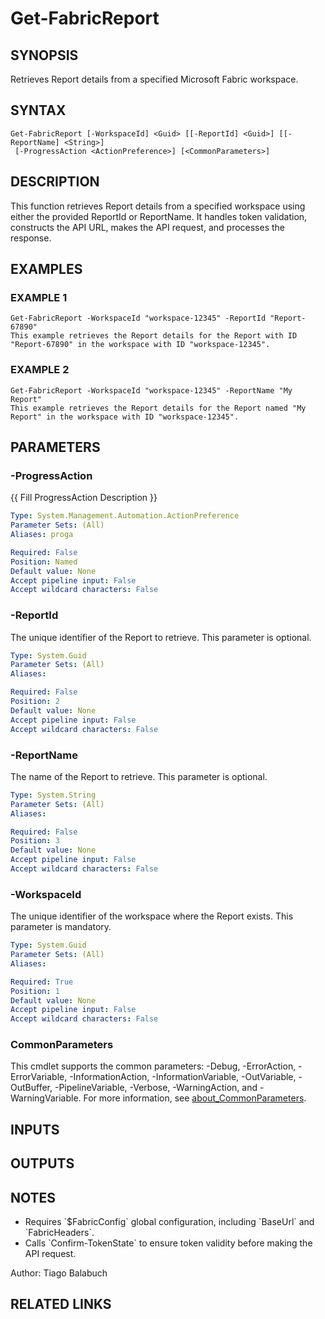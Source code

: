 ﻿---
external help file: FabricTools-help.xml
Module Name: FabricTools
online version: https://learn.microsoft.com/en-us/rest/api/fabric/eventhouse/items/list-eventhouses?tabs=HTTP
schema: 2.0.0
---

# Get-FabricReport

## SYNOPSIS
Retrieves Report details from a specified Microsoft Fabric workspace.

## SYNTAX

```
Get-FabricReport [-WorkspaceId] <Guid> [[-ReportId] <Guid>] [[-ReportName] <String>]
 [-ProgressAction <ActionPreference>] [<CommonParameters>]
```

## DESCRIPTION
This function retrieves Report details from a specified workspace using either the provided ReportId or ReportName.
It handles token validation, constructs the API URL, makes the API request, and processes the response.

## EXAMPLES

### EXAMPLE 1
```
Get-FabricReport -WorkspaceId "workspace-12345" -ReportId "Report-67890"
This example retrieves the Report details for the Report with ID "Report-67890" in the workspace with ID "workspace-12345".
```

### EXAMPLE 2
```
Get-FabricReport -WorkspaceId "workspace-12345" -ReportName "My Report"
This example retrieves the Report details for the Report named "My Report" in the workspace with ID "workspace-12345".
```

## PARAMETERS

### -ProgressAction
{{ Fill ProgressAction Description }}

```yaml
Type: System.Management.Automation.ActionPreference
Parameter Sets: (All)
Aliases: proga

Required: False
Position: Named
Default value: None
Accept pipeline input: False
Accept wildcard characters: False
```

### -ReportId
The unique identifier of the Report to retrieve.
This parameter is optional.

```yaml
Type: System.Guid
Parameter Sets: (All)
Aliases:

Required: False
Position: 2
Default value: None
Accept pipeline input: False
Accept wildcard characters: False
```

### -ReportName
The name of the Report to retrieve.
This parameter is optional.

```yaml
Type: System.String
Parameter Sets: (All)
Aliases:

Required: False
Position: 3
Default value: None
Accept pipeline input: False
Accept wildcard characters: False
```

### -WorkspaceId
The unique identifier of the workspace where the Report exists.
This parameter is mandatory.

```yaml
Type: System.Guid
Parameter Sets: (All)
Aliases:

Required: True
Position: 1
Default value: None
Accept pipeline input: False
Accept wildcard characters: False
```

### CommonParameters
This cmdlet supports the common parameters: -Debug, -ErrorAction, -ErrorVariable, -InformationAction, -InformationVariable, -OutVariable, -OutBuffer, -PipelineVariable, -Verbose, -WarningAction, and -WarningVariable. For more information, see [about_CommonParameters](http://go.microsoft.com/fwlink/?LinkID=113216).

## INPUTS

## OUTPUTS

## NOTES
- Requires \`$FabricConfig\` global configuration, including \`BaseUrl\` and \`FabricHeaders\`.
- Calls \`Confirm-TokenState\` to ensure token validity before making the API request.

Author: Tiago Balabuch

## RELATED LINKS
